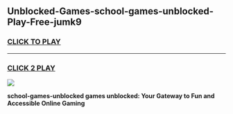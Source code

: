 
## Unblocked-Games-school-games-unblocked-Play-Free-jumk9
<h3>
<a href="https://premium76.site?title=school-games-unblocked&ref=23A">CLICK TO PLAY</a></h3>
<hr>

<h3>
<a href="https://premium76.site?title=school-games-unblocked&ref=23A">CLICK 2 PLAY</a>
  
</h3>

<a href="https://premium76.site?title=school-games-unblocked&ref=23A"><img src="https://clearcache.store/games.png"></a>


**school-games-unblocked games unblocked: Your Gateway to Fun and Accessible Online Gaming**
